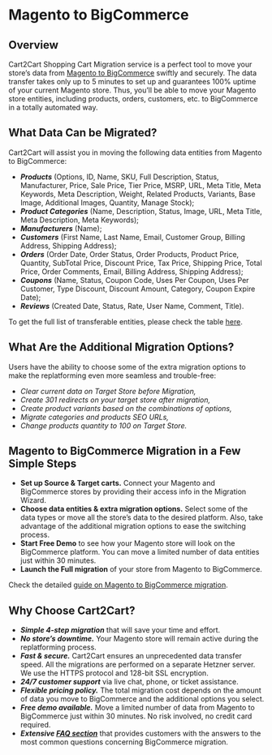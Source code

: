 # Magento to BigCommerce
## Overview
Cart2Cart Shopping Cart Migration service is a perfect tool to move your store’s data from [Magento to BigCommerce](https://www.shopping-cart-migration.com/shopping-cart-migration-options/3208-magento-to-bigcommerce-migration) swiftly and securely. The data transfer takes only up to 5 minutes to set up and guarantees 100% uptime of your current Magento store. Thus, you’ll be able to move your Magento store entities, including products, orders, customers, etc. to BigCommerce in a totally automated way.
## What Data Can be Migrated?
Cart2Cart will assist you in moving the following data entities from Magento to BigCommerce:
* **_Products_** (Options, ID, Name, SKU, Full Description, Status, Manufacturer, Price, Sale Price, Tier Price, MSRP, URL, Meta Title, Meta Keywords, Meta Description, Weight, Related Products, Variants, Base Image, Additional Images, Quantity, Manage Stock);
* **_Product Categories_** (Name, Description, Status, Image, URL, Meta Title, Meta Description, Meta Keywords);
* **_Manufacturers_** (Name);
* **_Customers_** (First Name, Last Name, Email, Customer Group, Billing Address, Shipping Address);
* **_Orders_** (Order Date, Order Status, Order Products, Product Price, Quantity, SubTotal Price, Discount Price, Tax Price, Shipping Price, Total Price, Order Comments, Email, Billing Address, Shipping Address);
* **_Coupons_** (Name, Status, Coupon Code, Uses Per Coupon, Uses Per Customer, Type Discount, Discount Amount, Category, Coupon Expire Date);
* **_Reviews_** (Created Date, Status, Rate, User Name, Comment, Title).
 
To get the full list of transferable entities, please check the table [here](https://www.shopping-cart-migration.com/shopping-cart-migration-options/3208-magento-to-bigcommerce-migration).
## What Are the Additional Migration Options?
Users have the ability to choose some of the extra migration options to make the replatforming even more seamless and trouble-free:
* _Clear current data on Target Store before Migration,_
* _Create 301 redirects on your target store after migration,_
* _Create product variants based on the combinations of options,_
* _Migrate categories and products SEO URLs,_
* _Change products quantity to 100 on Target Store._
## Magento to BigCommerce Migration in a Few Simple Steps 
* **Set up Source & Target carts.** Connect your Magento and BigCommerce stores by providing their access info in the Migration Wizard.
* **Choose data entities & extra migration options.** Select some of the data types or move all the store’s data to the desired platform. Also, take advantage of the additional migration options to ease the switching process.
* **Start Free Demo** to see how your Magento store will look on the BigCommerce platform. You can move a limited number of data entities just within 30 minutes.  
* **Launch the Full migration** of your store from Magento to BigCommerce.
 
Check the detailed [guide on Magento to BigCommerce migration](https://www.shopping-cart-migration.com/migration-guides/how-to-migrate-from-magento-to-bigcommerce). 
## Why Choose Cart2Cart?
* **_Simple 4-step migration_** that will save your time and effort.
* **_No store’s downtime._** Your Magento store will remain active during the replatforming process.
* **_Fast & secure._** Cart2Cart ensures an unprecedented data transfer speed. All the migrations are performed on a separate Hetzner server. We use the HTTPS protocol and 128-bit SSL encryption.
* **_24/7 customer support_** via live chat, phone, or ticket assistance.
* **_Flexible pricing policy._** The total migration cost depends on the amount of data you move to BigCommerce and the additional options you select.   
* **_Free demo available._** Move a limited number of data from Magento to BigCommerce just within 30 minutes. No risk involved, no credit card required. 
* **_Extensive [FAQ section](https://www.shopping-cart-migration.com/faq/49-bigcommerce)_** that provides customers with the answers to the most common questions concerning BigCommerce migration.
